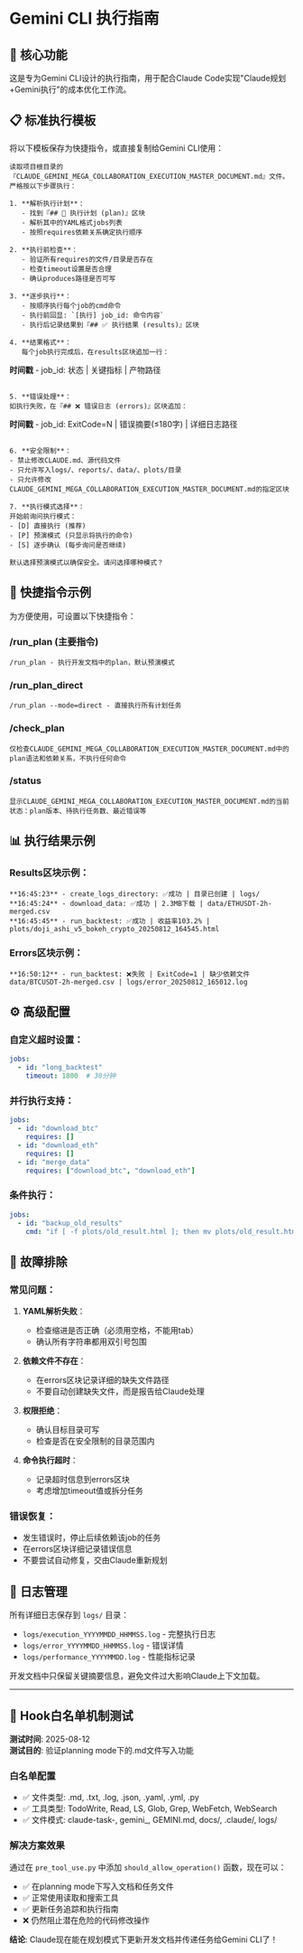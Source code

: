 # Gemini CLI 执行指南

## 🎯 核心功能

这是专为Gemini CLI设计的执行指南，用于配合Claude Code实现"Claude规划+Gemini执行"的成本优化工作流。

## 📋 标准执行模板

将以下模板保存为快捷指令，或直接复制给Gemini CLI使用：

```
读取项目根目录的『CLAUDE_GEMINI_MEGA_COLLABORATION_EXECUTION_MASTER_DOCUMENT.md』文件。严格按以下步骤执行：

1. **解析执行计划**：
   - 找到『## 🎯 执行计划 (plan)』区块
   - 解析其中的YAML格式jobs列表
   - 按照requires依赖关系确定执行顺序

2. **执行前检查**：
   - 验证所有requires的文件/目录是否存在
   - 检查timeout设置是否合理
   - 确认produces路径是否可写

3. **逐步执行**：
   - 按顺序执行每个job的cmd命令
   - 执行前回显: `[执行] job_id: 命令内容`
   - 执行后记录结果到『## ✅ 执行结果 (results)』区块

4. **结果格式**：
   每个job执行完成后，在results区块追加一行：
   ```
   **时间戳** - job_id: 状态 | 关键指标 | 产物路径
   ```

5. **错误处理**：
   如执行失败，在『## ❌ 错误日志 (errors)』区块追加：
   ```
   **时间戳** - job_id: ExitCode=N | 错误摘要(≤180字) | 详细日志路径
   ```

6. **安全限制**：
   - 禁止修改CLAUDE.md、源代码文件
   - 只允许写入logs/、reports/、data/、plots/目录
   - 只允许修改CLAUDE_GEMINI_MEGA_COLLABORATION_EXECUTION_MASTER_DOCUMENT.md的指定区块

7. **执行模式选择**：
   开始前询问执行模式：
   - [D] 直接执行 (推荐)
   - [P] 预演模式 (只显示将执行的命令)
   - [S] 逐步确认 (每步询问是否继续)

默认选择预演模式以确保安全。请问选择哪种模式？
```

## 🔧 快捷指令示例

为方便使用，可设置以下快捷指令：

### /run_plan (主要指令)
```
/run_plan - 执行开发文档中的plan，默认预演模式
```

### /run_plan_direct  
```
/run_plan --mode=direct - 直接执行所有计划任务
```

### /check_plan
```
仅检查CLAUDE_GEMINI_MEGA_COLLABORATION_EXECUTION_MASTER_DOCUMENT.md中的plan语法和依赖关系，不执行任何命令
```

### /status
```
显示CLAUDE_GEMINI_MEGA_COLLABORATION_EXECUTION_MASTER_DOCUMENT.md的当前状态：plan版本、待执行任务数、最近错误等
```

## 📊 执行结果示例

### Results区块示例：
```
**16:45:23** - create_logs_directory: ✅成功 | 目录已创建 | logs/
**16:45:24** - download_data: ✅成功 | 2.3MB下载 | data/ETHUSDT-2h-merged.csv  
**16:45:45** - run_backtest: ✅成功 | 收益率103.2% | plots/doji_ashi_v5_bokeh_crypto_20250812_164545.html
```

### Errors区块示例：
```
**16:50:12** - run_backtest: ❌失败 | ExitCode=1 | 缺少依赖文件data/BTCUSDT-2h-merged.csv | logs/error_20250812_165012.log
```

## ⚙️ 高级配置

### 自定义超时设置：
```yaml
jobs:
  - id: "long_backtest"
    timeout: 1800  # 30分钟
```

### 并行执行支持：
```yaml
jobs:
  - id: "download_btc"
    requires: []
  - id: "download_eth" 
    requires: []
  - id: "merge_data"
    requires: ["download_btc", "download_eth"]
```

### 条件执行：
```yaml
jobs:
  - id: "backup_old_results"
    cmd: "if [ -f plots/old_result.html ]; then mv plots/old_result.html archive/; fi"
```

## 🚨 故障排除

### 常见问题：

1. **YAML解析失败**：
   - 检查缩进是否正确（必须用空格，不能用tab）
   - 确认所有字符串都用双引号包围

2. **依赖文件不存在**：
   - 在errors区块记录详细的缺失文件路径
   - 不要自动创建缺失文件，而是报告给Claude处理

3. **权限拒绝**：
   - 确认目标目录可写
   - 检查是否在安全限制的目录范围内

4. **命令执行超时**：
   - 记录超时信息到errors区块
   - 考虑增加timeout值或拆分任务

### 错误恢复：
- 发生错误时，停止后续依赖该job的任务
- 在errors区块详细记录错误信息
- 不要尝试自动修复，交由Claude重新规划

## 📝 日志管理

所有详细日志保存到 `logs/` 目录：
- `logs/execution_YYYYMMDD_HHMMSS.log` - 完整执行日志
- `logs/error_YYYYMMDD_HHMMSS.log` - 错误详情
- `logs/performance_YYYYMMDD.log` - 性能指标记录

开发文档中只保留关键摘要信息，避免文件过大影响Claude上下文加载。

---

## 🔧 Hook白名单机制测试

**测试时间**: 2025-08-12  
**测试目的**: 验证planning mode下的.md文件写入功能

### 白名单配置
- ✅ 文件类型: .md, .txt, .log, .json, .yaml, .yml, .py
- ✅ 工具类型: TodoWrite, Read, LS, Glob, Grep, WebFetch, WebSearch  
- ✅ 文件模式: claude-task-, gemini_, GEMINI.md, docs/, .claude/, logs/

### 解决方案效果
通过在 `pre_tool_use.py` 中添加 `should_allow_operation()` 函数，现在可以：
- ✅ 在planning mode下写入文档和任务文件
- ✅ 正常使用读取和搜索工具  
- ✅ 更新任务追踪和执行指南
- ❌ 仍然阻止潜在危险的代码修改操作

**结论**: Claude现在能在规划模式下更新开发文档并传递任务给Gemini CLI了！